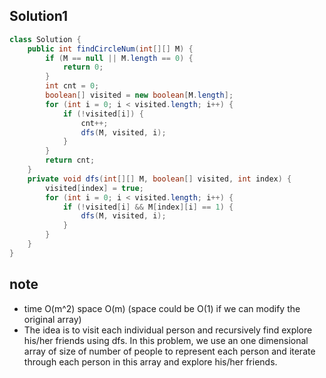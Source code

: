 ## Solution1
``` java
class Solution {
    public int findCircleNum(int[][] M) {
        if (M == null || M.length == 0) {
            return 0;
        }
        int cnt = 0;
        boolean[] visited = new boolean[M.length];
        for (int i = 0; i < visited.length; i++) {
            if (!visited[i]) {
                cnt++;
                dfs(M, visited, i);
            }
        }
        return cnt;
    }
    private void dfs(int[][] M, boolean[] visited, int index) {
        visited[index] = true;
        for (int i = 0; i < visited.length; i++) {
            if (!visited[i] && M[index][i] == 1) {
                dfs(M, visited, i);
            }
        }
    }
}
```

## note
* time O(m^2) space O(m) (space could be O(1) if we can modify the original array)
* The idea is to visit each individual person and recursively find explore his/her friends using dfs. In this problem, we use 
an one dimensional array of size of number of people to represent each person and iterate through each person in this array and
explore his/her friends.

